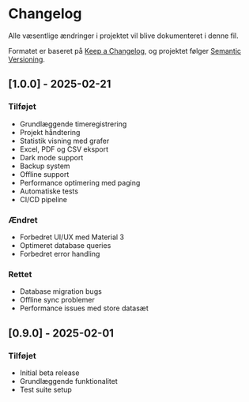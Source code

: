 # Changelog

Alle væsentlige ændringer i projektet vil blive dokumenteret i denne fil.

Formatet er baseret på [Keep a Changelog](https://keepachangelog.com/en/1.0.0/),
og projektet følger [Semantic Versioning](https://semver.org/spec/v2.0.0.html).

## [1.0.0] - 2025-02-21

### Tilføjet
- Grundlæggende timeregistrering
- Projekt håndtering
- Statistik visning med grafer
- Excel, PDF og CSV eksport
- Dark mode support
- Backup system
- Offline support
- Performance optimering med paging
- Automatiske tests
- CI/CD pipeline

### Ændret
- Forbedret UI/UX med Material 3
- Optimeret database queries
- Forbedret error handling

### Rettet
- Database migration bugs
- Offline sync problemer
- Performance issues med store datasæt

## [0.9.0] - 2025-02-01

### Tilføjet
- Initial beta release
- Grundlæggende funktionalitet
- Test suite setup
